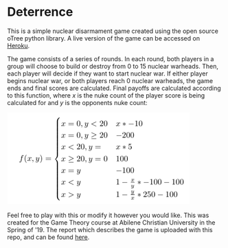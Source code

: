 # Deterrence

This is a simple nuclear disarmament game created using the open source oTree python library. A live version of the game can be accessed on [Heroku](http://tree-game.herokuapp.com). 

The game consists of a series of rounds. In each round, both players in a group will choose to build or destroy from 0 to 15 nuclear warheads. 
Then, each player will decide if they want to start nuclear war. If either player begins nuclear war, or both players reach 0 nuclear warheads, the game ends and final scores are calculated.
Final payoffs are calculated according to this function, where _x_ is the nuke count of the player score is being calculated for and _y_ is the opponents nuke count:

![Payoff Function](./payoffFunction.png)

Feel free to play with this or modify it however you would like. This was created for the Game Theory course at Abilene Christian University in the Spring of '19.
The report which describes the game is uploaded with this repo, and can be found [here](./report.pdf).
